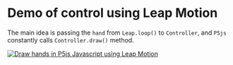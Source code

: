 # Demo of control using Leap Motion

The main idea is passing the `hand` from `Leap.loop()` to `Controller`, and `P5js` constantly calls `Controller.draw()` method.

[![Draw hands in P5js Javascript using Leap Motion](http://img.youtube.com/vi/ciVWvVNCpO8/0.jpg)](http://www.youtube.com/watch?v=ciVWvVNCpO8 "Draw hands in P5js Javascript using Leap Motion")
